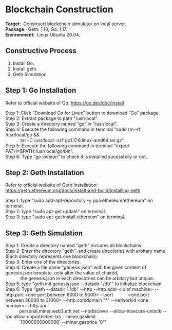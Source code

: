# **Blockchain Construction**
**Target**:&nbsp; Construcrt blockchain stimulator on local server.  
**Package**:&nbsp; Geth: 1.10; Go: 1.17.  
**Environment**:&nbsp; Linux Ubuntu 20.04.
## **Constructive Process**
1. Install Go.  
2. Install geth.
3. Geth Simulation.
## **Step 1: Go Installation**
Refer to official website of Go: https://go.dev/doc/install  
  
Step 1: Click "Download Go for Linux" button to download "Go" package.      
Step 2: Extract package to path "/usr/local".    
Step 3: Create a directory named "go" in "/usr/local".    
Step 4: Execute the following command in terminal "sudo rm -rf /usr/local/go &&  
&emsp; &emsp; &ensp; tar -C /usr/local -xzf go1.17.6.linux-amd64.tar.gz".  
Step 5: Execute the following command in terminal "export PATH=$PATH:/usr/local/go/bin".    
Step 6: Type "go version" to check it is installed sucessfully or not.     

## **Step 2: Geth Installation**
Refer to official website of Geth Installation: https://geth.ethereum.org/docs/install-and-build/installing-geth 
  
Step 1: type "sudo add-apt-repository -y ppa:ethereum/ethereum" on terminal.  
Step 2: type "sudo apt-get update" on terminal.  
Step 3: type "sudo apt-get install ethereum" on terminal.

## **Step 3: Geth Simulation**
Step 1: Create a directory named "geth" includes all blockchains.  
Step 2: Enter the directory "geth", and create directories with arbitary name (Each directory represents one blockchain).  
Step 3: Enter one of the directories.  
Step 4: Create a file name "genesis.json" with the given content of genesis.json template, only alter the value of chainId,    
&emsp; &emsp; &ensp; the genesis.json in each  direcotries can be arbitary but unqiue.  
Step 5: type "geth init genesis.json --datadir './db'" to initialize blockchain.  
Step 6: Type "geth --datadir "./db" --http --http.addr &lt;ip of machine&gt; --http.port &lt;one port between 8000 to 9000&gt; --port &emsp; &emsp; &ensp;&lt;one port between 30000 to 31000&gt; --http.corsdomain "*" --networkid &lt;one number&gt; --http.api  
&emsp; &emsp; &ensp;personal,miner,web3,eth,net --nodiscover --allow-insecure-unlock --rpc.allow-unprotected-txs --miner.gaslimit  
&emsp; &emsp; &ensp;'10000000000000' --miner.gasprice '0'"  
